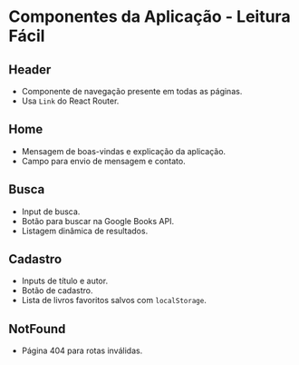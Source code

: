 # Componentes da Aplicação - Leitura Fácil

## Header
- Componente de navegação presente em todas as páginas.
- Usa `Link` do React Router.

## Home
- Mensagem de boas-vindas e explicação da aplicação.
- Campo para envio de mensagem e contato.

## Busca
- Input de busca.
- Botão para buscar na Google Books API.
- Listagem dinâmica de resultados.

## Cadastro
- Inputs de título e autor.
- Botão de cadastro.
- Lista de livros favoritos salvos com `localStorage`.

## NotFound
- Página 404 para rotas inválidas.
